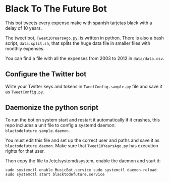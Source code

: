 Black To The Future Bot
===

This bot tweets every expense make with spanish tarjetas black with a delay of 10 years.

The tweet bot, `Tweet10YearsAgo.py`, is written in python. There is also a bash script, `data.split.sh`, that splits the huge data file in smaller files with monthly expenses.

You can find a file with all the expenses from 2003 to 2012 in `data/data.csv`.

## Configure the Twitter bot
Write your Twitter keys and tokens in `TweetConfig.sample.py` file and save it as `TweetConfig.py`.

## Daemonize the python script
To run the bot on system start and restart it automatically if it crashes, this repo includes a unit file to config a systemd daemon: `blactodefuture.sample.daemon`.

You must edit this file and set up the correct user and paths and save it as `blactodefuture.daemon`. Make sure that `Tweet10YearsAgo.py` has execution rights for that user.

Then copy the file to /etc/systemd/system, enable the daemon and start it:

   `sudo systemctl enable MusicBot.service
    sudo systemctl daemon-reload
    sudo systemctl start blacktodefuture.service`
